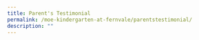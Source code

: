 ```yaml
---
title: Parent's Testimonial
permalink: /moe-kindergarten-at-fernvale/parentstestimonial/
description: ""
---
```

